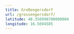 ```yaml
---
title: Großengersdorf
url: /grossengersdorf/
latitude: 48.356990700000004
longitude: 16.5694585
---
```

